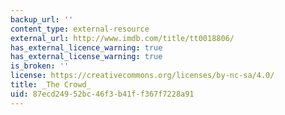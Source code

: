 ```yaml
---
backup_url: ''
content_type: external-resource
external_url: http://www.imdb.com/title/tt0018806/
has_external_licence_warning: true
has_external_license_warning: true
is_broken: ''
license: https://creativecommons.org/licenses/by-nc-sa/4.0/
title: _The Crowd_
uid: 87ecd249-52bc-46f3-b41f-f367f7228a91
---
```

